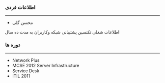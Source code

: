 ### اطلاعات فردی 
------
+  محسن گلی


اطلاعات شغلی
تکنسین پشتیبانی شبکه وکاربران به مدت ده سال 

### دوره ها
-----
+    Network Plus
+    MCSE 2012 Server Infrastructure 
+    Service Desk 
+    ITIL 2011



